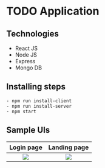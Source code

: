 # TODO Application


## Technologies

 - React JS
 - Node JS 
 - Express
 - Mongo DB


## Installing steps

    - npm run install-client
    - npm run install-server
    - npm start

## Sample UIs

Login page        |  Landing page
:-------------------------:|:-------------------------:
![](https://user-images.githubusercontent.com/54368055/223046250-484b98ce-7f88-4e7e-bb53-85210c4fee34.png)  |  ![](https://user-images.githubusercontent.com/54368055/223046327-298b861b-b71e-4cc2-b252-b57746869d64.png)
